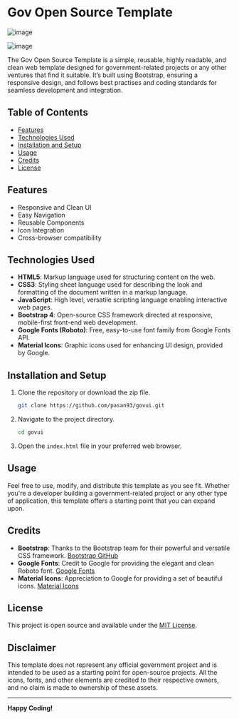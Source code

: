 # Gov Open Source Template

![image](https://github.com/pasan93/govui/assets/29046066/c2264f68-6ca5-4229-990c-5f7c3dbcf181)

![image](https://github.com/pasan93/govui/assets/29046066/026411a8-8caf-475d-83e3-b35df8657f7a)



The Gov Open Source Template is a simple, reusable, highly readable, and clean web template designed for government-related projects or any other ventures that find it suitable. It’s built using Bootstrap, ensuring a responsive design, and follows best practises and coding standards for seamless development and integration.

## Table of Contents

- [Features](#features)
- [Technologies Used](#technologies-used)
- [Installation and Setup](#installation-and-setup)
- [Usage](#usage)
- [Credits](#credits)
- [License](#license)

## Features

- Responsive and Clean UI
- Easy Navigation
- Reusable Components
- Icon Integration
- Cross-browser compatibility

## Technologies Used

- **HTML5**: Markup language used for structuring content on the web.
- **CSS3**: Styling sheet language used for describing the look and formatting of the document written in a markup language.
- **JavaScript**: High level, versatile scripting language enabling interactive web pages.
- **Bootstrap 4**: Open-source CSS framework directed at responsive, mobile-first front-end web development.
- **Google Fonts (Roboto)**: Free, easy-to-use font family from Google Fonts API.
- **Material Icons**: Graphic icons used for enhancing UI design, provided by Google.

## Installation and Setup

1. Clone the repository or download the zip file.
   ```sh
   git clone https://github.com/pasan93/govui.git
   ```

2. Navigate to the project directory.
   ```sh
   cd govui
   ```

3. Open the `index.html` file in your preferred web browser.

## Usage

Feel free to use, modify, and distribute this template as you see fit. Whether you're a developer building a government-related project or any other type of application, this template offers a starting point that you can expand upon. 

## Credits

- **Bootstrap**: Thanks to the Bootstrap team for their powerful and versatile CSS framework. [Bootstrap GitHub](https://github.com/twbs/bootstrap)
- **Google Fonts**: Credit to Google for providing the elegant and clean Roboto font. [Google Fonts](https://fonts.google.com/specimen/Roboto)
- **Material Icons**: Appreciation to Google for providing a set of beautiful icons. [Material Icons](https://material.io/resources/icons/)

## License

This project is open source and available under the [MIT License](LICENSE).

## Disclaimer

This template does not represent any official government project and is intended to be used as a starting point for open-source projects. All the icons, fonts, and other elements are credited to their respective owners, and no claim is made to ownership of these assets.

---

**Happy Coding!**
